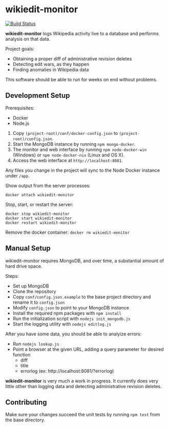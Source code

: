 # wikiedit-monitor

[![Build Status](https://travis-ci.org/leebradley/wikiedit-monitor.svg?branch=master)](https://travis-ci.org/leebradley/wikiedit-monitor)

**wikiedit-monitor** logs Wikipedia activity live to a database and performs analysis on that data.

Project goals:
* Obtaining a proper diff of administrative revision deletes
* Detecting edit wars, as they happen
* Finding anomalies in Wikipedia data

This software should be able to run for weeks on end without problems.

## Development Setup
Prerequisites:
* Docker
* Node.js

1. Copy `(project-root)/conf/docker-config.json` to `(project-root)/config.json`.
2. Start the MongoDB instance by running `npm mongo-docker`.
3. The monitor and web interface by running `npm node-docker-win` (Windows) or `npm node-docker-nix` (Linux and OS X).
4. Access the web interface at `http://localhost:8081`.

Any files you change in the project will sync to the Node Docker instance under `/app`.

Show output from the server processes:
```
docker attach wikiedit-monitor
```

Stop, start, or restart the server:
```
docker stop wikiedit-monitor
docker start wikiedit-monitor
docker restart wikiedit-monitor
```

Remove the docker container: `docker rm wikiedit-monitor`


## Manual Setup
wikiedit-monitor requires MongoDB, and over time, a substantial amount of hard drive space.

Steps:
* Set up MongoDB
* Clone the repository
* Copy `conf/config.json.example` to the base project directory and rename it to `config.json`
* Modify `config.json` to point to your MongoDB instance
* Install the required npm packages with `npm install`
* Run the initialization script with `nodejs init_mongodb.js`
* Start the logging utility with `nodejs editlog.js`

After you have some data, you should be able to analyize errors:
* Run `nodejs lookup.js`
* Point a browser at the given URL, adding a query parameter for desired function
  * diff
  * title
  * errorlog (ex: http://localhost:8081/?errorlog)

**wikiedit-monitor** is very much a work in progress. It currently does very little other than logging data and detecting administrative revision deletes.

## Contributing
Make sure your changes succeed the unit tests by running `npm test` from the base directory.
